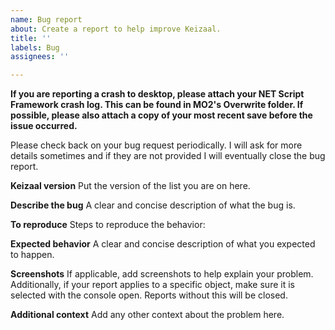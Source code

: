 ```yaml
---
name: Bug report
about: Create a report to help improve Keizaal.
title: ''
labels: Bug
assignees: ''

---
```


**If you are reporting a crash to desktop, please attach your NET Script Framework crash log. This can be found in MO2's Overwrite folder. If possible, please also attach a copy of your most recent save before the issue occurred.**

Please check back on your bug request periodically. I will ask for more details sometimes and if they are not provided I will eventually close the bug report.

**Keizaal version**
Put the version of the list you are on here.

**Describe the bug**
A clear and concise description of what the bug is.

**To reproduce**
Steps to reproduce the behavior:

**Expected behavior**
A clear and concise description of what you expected to happen.

**Screenshots**
If applicable, add screenshots to help explain your problem. Additionally, if your report applies to a specific object, make sure it is selected with the console open. Reports without this will be closed.

**Additional context**
Add any other context about the problem here.
